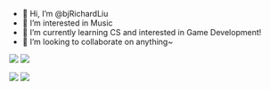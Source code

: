 - 👋 Hi, I’m @bjRichardLiu
- 👀 I’m interested in Music
- 🌱 I’m currently learning CS and interested in Game Development!
- 💞️ I’m looking to collaborate on anything~

![](https://raw.githubusercontent.com/bjRichardLiu/github-stats/master/generated/overview.svg#gh-dark-mode-only)
![](https://raw.githubusercontent.com/bjRichardLiu/github-stats/master/generated/overview.svg#gh-light-mode-only)


![](https://raw.githubusercontent.com/bjRichardLiu/github-stats/master/generated/languages.svg#gh-dark-mode-only)
![](https://raw.githubusercontent.com/bjRichardLiu/github-stats/master/generated/languages.svg#gh-light-mode-only)

<!---
- 📫 How to reach me liu3246@purdue.edu
--->

<!---
bjRichardLiu/bjRichardLiu is a ✨ special ✨ repository because its `README.md` (this file) appears on your GitHub profile.
You can click the Preview link to take a look at your changes.
--->
